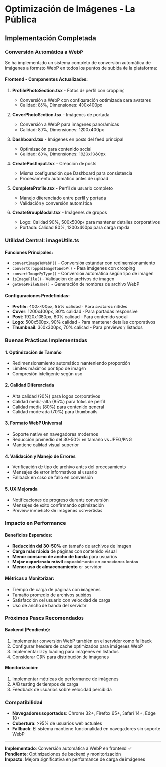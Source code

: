 # Optimización de Imágenes - La Pública

## Implementación Completada

### Conversión Automática a WebP

Se ha implementado un sistema completo de conversión automática de imágenes a formato WebP en todos los puntos de subida de la plataforma:

#### Frontend - Componentes Actualizados:

1. **ProfilePhotoSection.tsx** - Fotos de perfil con cropping
   - Conversión a WebP con configuración optimizada para avatares
   - Calidad: 85%, Dimensiones: 400x400px

2. **CoverPhotoSection.tsx** - Imágenes de portada
   - Conversión a WebP para imágenes panorámicas
   - Calidad: 80%, Dimensiones: 1200x400px

3. **Dashboard.tsx** - Imágenes en posts del feed principal
   - Optimización para contenido social
   - Calidad: 80%, Dimensiones: 1920x1080px

4. **CreatePostInput.tsx** - Creación de posts
   - Misma configuración que Dashboard para consistencia
   - Procesamiento automático antes de upload

5. **CompleteProfile.tsx** - Perfil de usuario completo
   - Manejo diferenciado entre perfil y portada
   - Validación y conversión automática

6. **CreateGroupModal.tsx** - Imágenes de grupos
   - Logo: Calidad 90%, 500x500px para mantener detalles corporativos
   - Portada: Calidad 80%, 1200x400px para carga rápida

### Utilidad Central: imageUtils.ts

#### Funciones Principales:
- `convertImageToWebP()` - Conversión estándar con redimensionamiento
- `convertCroppedImageToWebP()` - Para imágenes con cropping
- `convertImageByType()` - Conversión automática según tipo de imagen
- `isImageFile()` - Validación de archivos de imagen
- `getWebPFileName()` - Generación de nombres de archivo WebP

#### Configuraciones Predefinidas:
- **Profile**: 400x400px, 85% calidad - Para avatares nítidos
- **Cover**: 1200x400px, 80% calidad - Para portadas responsive
- **Post**: 1920x1080px, 80% calidad - Para contenido social
- **Logo**: 500x500px, 90% calidad - Para mantener detalles corporativos
- **Thumbnail**: 300x300px, 70% calidad - Para previews y listados

### Buenas Prácticas Implementadas

#### 1. Optimización de Tamaño
- Redimensionamiento automático manteniendo proporción
- Límites máximos por tipo de imagen
- Compresión inteligente según uso

#### 2. Calidad Diferenciada
- Alta calidad (90%) para logos corporativos
- Calidad media-alta (85%) para fotos de perfil
- Calidad media (80%) para contenido general
- Calidad moderada (70%) para thumbnails

#### 3. Formato WebP Universal
- Soporte nativo en navegadores modernos
- Reducción promedio del 30-50% en tamaño vs JPEG/PNG
- Mantiene calidad visual superior

#### 4. Validación y Manejo de Errores
- Verificación de tipo de archivo antes del procesamiento
- Mensajes de error informativos al usuario
- Fallback en caso de fallo en conversión

#### 5. UX Mejorada
- Notificaciones de progreso durante conversión
- Mensajes de éxito confirmando optimización
- Preview inmediato de imágenes convertidas

### Impacto en Performance

#### Beneficios Esperados:
- **Reducción del 30-50%** en tamaño de archivos de imagen
- **Carga más rápida** de páginas con contenido visual
- **Menor consumo de ancho de banda** para usuarios
- **Mejor experiencia móvil** especialmente en conexiones lentas
- **Menor uso de almacenamiento** en servidor

#### Métricas a Monitorizar:
- Tiempo de carga de páginas con imágenes
- Tamaño promedio de archivos subidos
- Satisfacción del usuario con velocidad de carga
- Uso de ancho de banda del servidor

### Próximos Pasos Recomendados

#### Backend (Pendiente):
1. Implementar conversión WebP también en el servidor como fallback
2. Configurar headers de cache optimizados para imágenes WebP
3. Implementar lazy loading para imágenes en listados
4. Considerar CDN para distribución de imágenes

#### Monitorización:
1. Implementar métricas de performance de imágenes
2. A/B testing de tiempos de carga
3. Feedback de usuarios sobre velocidad percibida

### Compatibilidad
- **Navegadores soportados**: Chrome 32+, Firefox 65+, Safari 14+, Edge 18+
- **Cobertura**: >95% de usuarios web actuales
- **Fallback**: El sistema mantiene funcionalidad en navegadores sin soporte WebP

---

**Implementado**: Conversión automática a WebP en frontend ✅  
**Pendiente**: Optimizaciones de backend y monitorización  
**Impacto**: Mejora significativa en performance de carga de imágenes